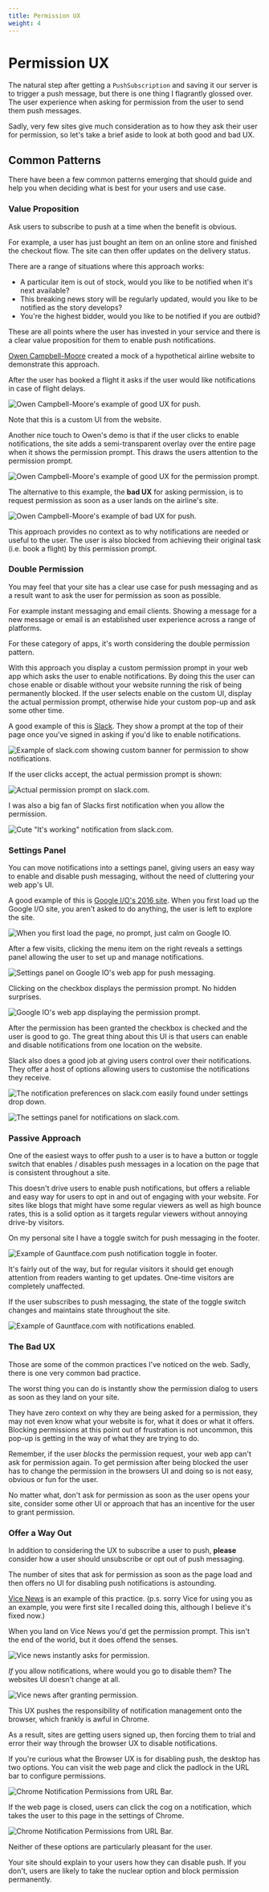 ```yaml
---
title: Permission UX
weight: 4
---
```

# Permission UX

The natural step after getting a `PushSubscription` and saving it our server is to trigger a push message, but there is one thing I flagrantly glossed over. The user experience when asking for permission from the user to send them push messages.

Sadly, very few sites give much consideration as to how they ask their user for permission, so let's take a brief aside to look at both good and bad UX.

## Common Patterns

There have been a few common patterns emerging that should guide and help you when deciding what is best for your users and use case.

### Value Proposition

Ask users to subscribe to push at a time when the benefit is obvious.

For example, a user has just bought an item on an online store and finished the checkout flow. The site can then offer updates on the delivery status.

There are a range of situations where this approach works:
- A particular item is out of stock, would you like to be notified when it's next available?
- This breaking news story will be regularly updated, would you like to be notified as the story develops?
- You're the highest bidder, would you like to be notified if you are outbid?

These are all points where the user has invested in your service and there
is a clear value proposition for them to enable push notifications.

[Owen Campbell-Moore](https://twitter.com/owencm) created a mock of a hypothetical airline website to demonstrate this approach.

After the user has booked a flight it asks if the user would like notifications in case of flight delays.

<p class="u-center">
  <img src="/images/ux-examples/owen/owen-good-example.png" alt="Owen Campbell-Moore's example of good UX for push." class="u-device-image" />
</p>

Note that this is a custom UI from the website.

Another nice touch to Owen's demo is that if the user clicks to enable notifications, the site adds a semi-transparent overlay over the entire page when it shows the permission prompt. This draws the users attention to the permission prompt.

<p class="u-center">
  <img src="/images/ux-examples/owen/owen-permission-prompt.png" alt="Owen Campbell-Moore's example of good UX for the permission prompt." class="u-device-image" />
</p>

The alternative to this example, the **bad UX** for asking permission, is to request permission as soon as a user lands on the airline's site.

<p class="u-center">
  <img src="/images/ux-examples/owen/owen-bad-ux.png" alt="Owen Campbell-Moore's example of bad UX for push." class="u-device-image" />
</p>

This approach provides no context as to why notifications are needed or useful to the user. The user is also blocked from achieving their original task (i.e. book a flight) by this permission prompt.

### Double Permission

You may feel that your site has a clear use case for push messaging and as a result want to ask the user for permission as soon as possible.

For example instant messaging and email clients. Showing a message for a new message or email is an established user experience across a range of platforms.

For these category of apps, it's worth considering the double permission pattern.

With this approach you display a custom permission prompt in your web app which asks the user to enable notifications. By doing this the user can chose enable or disable without your website running the risk of being permanently blocked. If the user selects enable on the custom UI, display the actual permission prompt, otherwise hide your custom pop-up and ask some other time.

A good example of this is [Slack](https://slack.com/). They show a prompt at
the top of their page once you've signed in asking if you'd like to enable notifications.

![Example of slack.com showing custom banner for permission to show notifications.](/images/ux-examples/slack/slack-permission-banner.png)

If the user clicks accept, the actual permission prompt is shown:

![Actual permission prompt on slack.com.](/images/ux-examples/slack/slack-permission-prompt.png)

I was also a big fan of Slacks first notification when you allow the permission.

![Cute "It's working" notification from slack.com.](/images/ux-examples/slack/slack-welcome-notification.png)

### Settings Panel

You can move notifications into a settings panel, giving users an easy way
to enable and disable push messaging, without the need of cluttering your
web app's UI.

A good example of this is [Google I/O's 2016 site](https://events.google.com/io2016/). When you first load up the Google I/O site, you aren't asked to do anything,
the user is left to explore the site.

<p class="u-center">
  <img src="/images/ux-examples/google-io/google-io-first-load.png" alt="When you first load the page, no prompt, just calm on Google IO." class="u-device-image" />
</p>

After a few visits, clicking the menu item on the right reveals a settings panel allowing the user to set up and manage notifications.

<p class="u-center">
  <img src="/images/ux-examples/google-io/google-io-settings-panel.png" alt="Settings panel on Google IO's web app for push messaging." class="u-device-image" />
</p>

Clicking on the checkbox displays the permission prompt. No hidden surprises.

<p class="u-center">
  <img src="/images/ux-examples/google-io/google-io-permission-prompt.png" alt="Google IO's web app displaying the permission prompt." class="u-device-image" />
</p>

After the permission has been granted the checkbox is checked and the user is good to go. The great thing about this UI is that users can enable and disable notifications from one location on the website.

Slack also does a good job at giving users control over their notifications. They offer a host of options allowing users to customise the notifications they receive.

![The notification preferences on slack.com easily found under settings drop down.](/images/ux-examples/slack/slack-prefs-dropdown.png)

![The settings panel for notifications on slack.com.](/images/ux-examples/slack/slack-notification-settings.png)

### Passive Approach

One of the easiest ways to offer push to a user is to have a button
or toggle switch that enables / disables push messages in a location
on the page that is consistent throughout a site.

This doesn't drive users to enable push notifications, but offers a reliable and easy way for users to opt in and out of engaging with your website. For sites like blogs that might have some regular viewers as well as high bounce rates, this is a solid option as it targets regular viewers without annoying drive-by visitors.

On my personal site I have a toggle switch for push messaging in the footer.

![Example of Gauntface.com push notification toggle in footer.](/images/ux-examples/gauntface/gauntface-intro.png)

It's fairly out of the way, but for regular visitors it should get enough attention from readers wanting to get updates. One-time visitors are completely unaffected.

If the user subscribes to push messaging, the state of the toggle switch changes and maintains state throughout the site.

![Example of Gauntface.com with notifications enabled.](/images/ux-examples/gauntface/gauntface-enabled.png)

### The Bad UX

Those are some of the common practices I've noticed on the web. Sadly, there is one very common bad practice.

The worst thing you can do is instantly show the permission dialog to users as soon as they land on your site.

They have zero context on why they are being asked for a permission, they may not even know what your website is for, what it does or what it offers. Blocking permissions at this point out of frustration is not uncommon, this pop-up is getting in the way of what they are trying to do.

Remember, if the user *blocks* the permission request, your web app can't ask for permission again. To get permission after being blocked the user has to change the permission in the browsers UI and doing so is not easy, obvious or fun for the user.

No matter what, don't ask for permission as soon as the user opens your site, consider some other UI or approach that has an incentive for the user to grant permission.

### Offer a Way Out

In addition to considering the UX to subscribe a user to push, **please** consider how a user should unsubscribe or opt out of push messaging.

The number of sites that ask for permission as soon as the page load and then offers no UI for disabling push notifications is astounding.

[Vice News](https://news.vice.com/) is an example of this practice. (p.s. sorry
Vice for using you as an example, you were first site I recalled doing this, although I believe it's fixed now.)

When you land on Vice News you'd get the permission prompt. This isn't the end
of the world, but it does offend the senses.

![Vice news instantly asks for permission.](/images/ux-examples/vice/vice-instant-notification.png)

*If* you allow notifications, where would you go to disable them? The websites UI doesn't change at all.

![Vice news after granting permission.](/images/ux-examples/vice/vice-no-opt-out.png)

This UX pushes the responsibility of notification management onto the browser, which frankly is awful in Chrome.

As a result, sites are getting users signed up, then forcing them to trial and error their way through the browser UX to disable notifications.

If you're curious what the Browser UX is for disabling push, the desktop has two options. You can visit the web page and click the padlock in the URL bar to configure permissions.

![Chrome Notification Permissions from URL Bar.](/images/ux-examples/vice/vice-disable-url-bar.png)

If the web page is closed, users can click the cog on a notification,
which takes the user to this page in the settings of Chrome.

![Chrome Notification Permissions from URL Bar.](/images/ux-examples/vice/vice-disable-in-chrome.png)

Neither of these options are particularly pleasant for the user.

Your site should explain to your users how they can disable push. If you don't, users are likely to take the nuclear option and block permission permanently.
